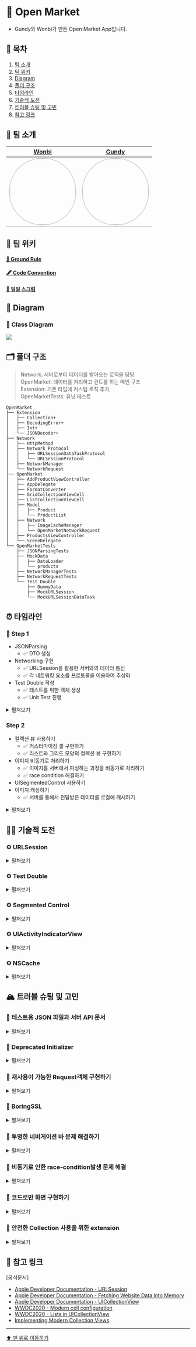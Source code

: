 # 📣 Open Market 

- Gundy와 Wonbi가 만든 Open Market App입니다.

## 📖 목차
1. [팀 소개](#-팀-소개)
2. [팀 위키](#-팀-위키)
3. [Diagram](#-diagram)
4. [폴더 구조](#-폴더-구조)
5. [타임라인](#-타임라인)
6. [기술적 도전](#-기술적-도전)
7. [트러블 슈팅 및 고민](#-트러블-슈팅-및-고민)
8. [참고 링크](#-참고-링크)


## 🌱 팀 소개
|[Wonbi](https://github.com/wonbi92)|[Gundy](https://github.com/Gundy93)|
|:---:|:---:|
| <img width="180px" img style="border: 2px solid lightgray; border-radius: 90px;-moz-border-radius: 90px;-khtml-border-radius: 90px;-webkit-border-radius: 90px;" src="https://avatars.githubusercontent.com/u/88074999?v=4">| <img width="180px" img style="border: 2px solid lightgray; border-radius: 90px;-moz-border-radius: 90px;-khtml-border-radius: 90px;-webkit-border-radius: 90px;" src= "https://avatars.githubusercontent.com/u/106914201?v=4">|

## 🧭 팀 위키

#### [🤙 Ground Rule](https://github.com/wonbi92/ios-open-market/wiki/1.-Ground-Rule)

#### [🖋 Code Convention](https://github.com/wonbi92/ios-open-market/wiki/2.-Code-Convention)

#### [📝 일일 스크럼](https://github.com/wonbi92/ios-open-market/wiki/3.-Open-Market-Scrum)

## 👀 Diagram

### 🧬 Class Diagram
![](https://i.imgur.com/y2WW50Y.png)

 
## 🗂 폴더 구조
> Network: 서버로부터 데이터를 받아오는 로직을 담당 <br>
> OpenMarket: 데이터를 처리하고 컨트롤 하는 메인 구조 <br>
> Extension: 기존 타입에 커스텀 로직 추가<br>
> OpenMarketTests: 유닛 테스트
```
OpenMarket
├── Extension
│   ├── Collection+
│   ├── DecodingError+
│   ├── Int+
│   └── JSONDecoder+
├── Network
│   ├── HttpMethod
│   ├── Network Protocol
│   │   ├── URLSessionDataTaskProtocol
│   │   └── URLSessionProtocol
│   ├── NetworkManager
│   └── NetworkRequest
├── OpenMarket
│   ├── AddProductViewController
│   ├── AppDelegate
│   ├── FormatConverter
│   ├── GridCollectionViewCell
│   ├── ListCollectionViewCell
│   ├── Model
│   │   ├── Product
│   │   └── ProductList
│   ├── Network
│   │   ├── ImageCacheManager
│   │   └── OpenMarketNetworkRequest
│   ├── ProductsViewController
│   └── SceneDelegate
└── OpenMarketTests
    ├── JSONParsingTests
    ├── MockData
    │   ├── DataLoader
    │   └── products
    ├── NetworkManagerTests
    ├── NetworkRequestTests
    └── Test Double
        ├── DummyData
        ├── MockURLSession
        └── MockURLSessionDataTask
```

## ⏰ 타임라인

### 👟 Step 1
- JSONParsing
    - ✅ DTO 생성
- Networking 구현
    - ✅ URLSession을 활용한 서버와의 데이터 통신
    - ✅ 각 네트워킹 요소를 프로토콜을 이용하여 추상화
- Test Double 작성
    - ✅ 테스트를 위한 객체 생성
    - ✅ Unit Test 진행

<details>
<summary> 
펼쳐보기
</summary>
    
#### 1️⃣ data
- Node의 내부 값을 의미하는 프로퍼티입니다. 
     
#### 2️⃣ Network
- HttpMethod 
    - HttpMethod를 나타내는 열거형 타입입니다.
- NetworkRequest
    - 네트워킹을 위한 URL과 Request를 가지고 이를 구현하기 위한 필수 프로퍼티를 선언하는 프로토콜입니다.
- NetworkManager
    - 네트워크에서 데이터를 가져와 오류를 처리하고 데이터를 파싱해주는 객체입니다.
- URLSessionProtocol
    - DIP적용을 위해 `dataTask`메서드를 정의하는 프로토콜입니다.
    - 이 프로토콜을 채택하면 `dataTask`메서드의 로직을 구현해주어야 합니다.
- URLSessionDataTaskProtocol
    - `URLSessionProtocol`의 `dataTask`메서드에서 반환하는 타입을 지정하는 프로토콜입니다.
    - 이 프로토콜을 채택하면 `resume`메서드의 로직을 구현해주어야 합니다.

#### 3️⃣ Extension
- JSONDecoder
    - 제네릭 타입과 데이터를 받아 디코딩하는 타입 메서드를 추가하였습니다.
- String
    - `"yyyy-MM-dd'T'HH:mm:ss"`의 형식의 문자열을 `Date`타입의 값으로 변경시켜주는 메서드를 추가하였습니다.
    
#### 4️⃣ OpenMarket
- Product
    - `Codable`을 채택하는 DTO입니다.
- ProductList
    - `Codable`을 채택하는 DTO입니다.
- HealthCheckerRequest
    - NetworkRequest를 채택하고, Application HealthChekcer를 리퀘스트하기위한 프로퍼티를 갖고 있는 구조체입니다.
- ProductListRequest
    - NetworkRequest를 채택하고, 상품 리스트 조회를 리퀘스트하기위한 프로퍼티를 갖고 있는 구조체입니다.
- ProductDetailRequest
    - NetworkRequest를 채택하고, 상품 상세 조회를 리퀘스트하기위한 프로퍼티를 갖고 있는 구조체입니다.
    
#### 5️⃣ Test Double
- products
    - 테스트를 위한 Mock JSON데이터입니다.
- DataLoader
    - Mock JSON데이터를 코드로 연결시켜 data를 생성해주는 클래스입니다.
- DummyData
    - 실제 네트워킹이 아닌 테스트를 진행할 때 반환할 데이터 구조체입니다.
- MockURLSession
    - 테스트를 위해 실제 네트워킹이 아니라 `DummyData`를 사용하는 클래스입니다.
- MockURLSessionDataTask
    - 테스트를 위해 실제 네트워킹 테스트가 아닌 `DummyData`를 반환하는 클래스 입니다.
    
#### 6️⃣ Unit Test
- JSONDecoder, DTO
    - JSONParsingTests
- NetworkManager
    - NetworkManagerTests
- OpenMarketNetworkRequest
    - NetworkRequestTests
</details>

### Step 2
- 컬렉션 뷰 사용하기
    - ✅ 커스터마이징 셀 구현하기
    - ✅ 리스트와 그리드 모양의 컬렉션 뷰 구현하기
- 이미지 비동기로 처리하기
    - ✅ 이미지를 서버에서 파싱하는 과정을 비동기로 처리하기
    - ✅ race condition 해결하기
- UISegmentedControl 사용하기
- 이미지 캐싱하기
    - ✅ 서버를 통해서 전달받은 데이터를 로컬에 캐시하기

<details>
<summary> 
펼쳐보기
</summary>
#### 1️⃣ Extension
- DecodingError
    - `errorDescription`을 사용해 상황에 맞는 에러 메세지를 출력하도록 하였습니다.
- Collection
    - `subscript`를 이용해 첨자 문법으로 값에 접근 시 런타임에러가 나지 않도록 하였습니다.
- Int
    - 값이 0인지 확인하는 `isZero`, 숫자의 자리수를 체크하는 `decimal` 프로퍼티를 가지도록 하였습니다.
- OpenMarket
    - Product
        - 이제 `Product`는 `Hashable`을 채택합니다.
    - ImageCacheManager
        - 이미지를 캐싱하기 위한 싱글톤 객체입니다.
#### 2️⃣ Controller
- ProductsViewController
    - 앱 실행시 나오는 첫 화면을 컨트롤 합니다.
    - 데이터를 파싱하고 이를 각 컬렉션 뷰에 전달합니다.
    - segmentedControl의 값이 바뀔 때 마다 각각의 컬렉션 뷰를 보여주도록 화면을 전환합니다.
- AddProductViewController
    - 다음 스텝에서 추가될 새로운 상품을 등록하는 화면을 컨트롤합니다.
#### 3️⃣ View
- ListCollectionViewCell
    - 리스트 형태의 컬렉션 뷰에서 사용하는 셀입니다.
    - 리스트 형태로 커스터마이징 된 셀을 그립니다.
- GridCollectionViewCell
    - 그리드 형태의 컬렉션 뷰에서 사용하는 셀입니다.
    - 그리드 형태로 커스터마이징 된 셀을 그립니다.
</details>
    
## 🏃🏻 기술적 도전
### ⚙️ URLSession 
<details>
<summary> 
펼쳐보기
</summary>
    
- iOS 앱에서 서버와 통신하기 위해 애플은 `URLSession`이라는 API를 제공하고 있습니다. 유명한 라이브러리인 Alamofire, Moya 등의 기반이 되는 API로 서버와의 데이터 교류를 위해서는 필수적으로 알아야 하는 API입니다.
- `URLSession`은 HTTP를 포함한 몇 가지 프로토콜을 지원하고, 인증, 쿠키 관리, 캐시 관리 등을 지원합니다.<br><br>
- 💡 이번 프로젝트에서는 제공받은 서버에 있는 JSON 데이터를 받아오도록 구현해 보았습니다.

</details> 

### ⚙️ Test Double
<details>
<summary> 
펼쳐보기
</summary>
    
- Test Double 테스트를 진행하기 어려운 경우 이를 대신해 테스트를 진행할 수 있도록 만들어주는 객체를 말합니다.
- 실제로 네트워킹을 하지 않고, 정상적으로 fetch가 진행되는지 로직을 테스트 하기위해 `MockURLSession`이라는 test double객체를 만들고 `MockData` 객체를 반환하도록 로직을 구현해야 했습니다.<br><br>
- 💡 이번 프로젝트에서는 실제 `URLSession`과 이런 `MockURLSession`은 다르게 작동해야 하므로, 프로토콜을 통해 의존성을 역전시켜 네트워크 매니저가 프로토콜을 바라보게 하여 테스트를 할 때는 `MockURLSession`을 주입시키고, 실제 네트워킹을 할 때는 `URLSession`을 주입시키는 방법으로 구현해 보았습니다.

</details>

### ⚙️ Segmented Control
<details>
<summary> 
펼쳐보기
</summary>
    
- Segmented Control은 각각 버튼으로 기능하는 두 개 이상의 세그먼트로 구성된 리니어 집합입니다. `UISegmentedControl`는 여러 세그먼트로 구성된 수평 컨트롤이며 각 세그먼트는 개별 버튼으로 작동합니다.
<br><br>
- 💡 이번 프로젝트에서는 요구사항으로 오픈마켓 상품 리스트를 LIST모양과 GRID모양 두가지로 표현해 주어야 했습니다. 이를 각각 구현하고 세그먼트에 할당하여 서로 isHidden 상태를 전환하는 방식으로 화면을 변경하도록 구현하였습니다.

</details>

### ⚙️ UIActivityIndicatorView
<details>
<summary> 
펼쳐보기
</summary>
    
- `UIActivityIndicatorView`는 작업이 진행 중임을 보여주는 뷰입니다. 일반적으로 사용자에게 데이터를 불러오고 있다는 것을 알려주기 위해 사용합니다.
- 이미지를 서버에서 가져오는 로직은 텍스트를 가져오는 것과는 다르게 시간이 걸리는 작업입니다. 따라서, 이미지의 파싱이 끝날 때 까지 사용자는 이미지가 없는 셀을 보다가 이미지가 나중에 나타나는 UI를 보게 될 것입니다. 이는 좋은 사용자 경험이 아니라 판단하여 이미지의 파싱이 끝날 때 까지 로딩중임을 알리는 시각적 정보가 필요하였습니다.<br><br>
- 💡 이번 프로젝트에서는 이미지와 정확히 같은 위치에 `UIActivityIndicatorView`를 추가하여 이미지가 파싱되어 이미지뷰에 할당될 때까지 로딩중임을 알렸습니다. 이미지가 할당된 후에는 `UIActivityIndicatorView`의 애니메이션을 멈추고 보이지 않게 바꾸도록 구현하였습니다.

</details>

### ⚙️ NSCache
<details>
<summary> 
펼쳐보기
</summary>
    
- 캐싱은 재사용될 수 있을 만한 자원을 특정영역에 저장해놓는 것을 의미합니다. 캐싱된 데이터가 있다면 추가적인 자원을 소모하지않고 캐싱 데이터를 가져다 쓸 수 있기 때문에 자원을 절약할 수 있고 애플리케이션의 처리 속도가 향상됩니다.
- NSCache는 iOS 애플리케이션에서 Memory Caching 에 주로 사용되는 클래스입니다. key-value 형태의 데이터를 임시로 저장하는 데 사용할 수 있는 가변 컬렉션입니다. 자원이 부족할 때 삭제 대상이 됩니다.
- 매번 셀을 dequeue할 때마다 이미지를 서버에서 불러오는 것은 자원 낭비가 너무 심하다 판단되었습니다. 한번 불러온 이미지를 캐싱하여 이 문제를 해결하고자 했습니다.<br><br>
- 💡 이번 프로젝트에서는 `NSCache<NSString, UIImage>`타입의 싱글턴 객체를 갖는 `ImageCacheManager` 클래스를 구현하였습니다. 이를 통해 한 번 사용된 이미지는 캐싱하여 성능을 향상시킬 수 있도록 구현하였습니다.

</details>

## 🏔 트러블 슈팅 및 고민
### 🚀 테스트용 JSON 파일과 서버 API 문서
    
<details>
<summary> 
펼쳐보기
</summary>

**문제 👻**
- 이번 프로젝트 안내페이지에서 제공하는 테스트용 JSON 파일과 앞으로 작업을 진행할 API의 JSON이 서로 CodingKey나 value의 형식이 달랐습니다. 
```json
// 테스트용 JSON 파일
{
  "page_no": 1,
  "items_per_page": 20,
  "total_count": 10,
  "offset": 0,
  "limit": 20,
    ...
}
```
```json
// 서버 API 문서
{
  "pageNo": 1,
  "itemsPerPage": 20,
  "totalCount": 10,
  "offset": 0,
  "limit": 20,
    ...
}
```
- 우선 테스트용 파일에 맞게 DTO를 구현했었는데, 실제 API Network를 진행해보면서 서로 다르다는 것을 알게 되었습니다. 

**해결 🔫**
- 테스트의 취지가 네트워크가 없는 상황에서도 정상적으로 동작하는지를 검증하는 것이기 때문에 서버 API 문서의 데이터 형식에 맞추는 것이 적절하다고 생각해 테스트용 JSON 파일을 서버 API 문서의 데이터 형식에 맞게 수정하였습니다. 

</details>

### 🚀 Deprecated Initializer

<details>
<summary> 
펼쳐보기
</summary>

**문제 👻**
- 테스트 더블을 위해 URLSessionProtocol을 정의하였습니다.
```swift
protocol URLSessionProtocol {
    func dataTask(with url: URL,
                  completionHandler: @escaping DataTaskCompletionHandler
    ) -> URLSessionDataTask
}
```
- 이 때 `URLSessionDataTask`타입도 Mock데이터로 만들어 주었는데, 이 타입의 초기화 구문이 iOS13버전 부터 더 이상 사용되지 않는(deprecated) 로직이어서 현재 동작은 수행하지만 적절하지 않은 방법이라고 생각했습니다.
![](https://i.imgur.com/0ipjyRN.png)
![](https://i.imgur.com/Dzncleq.png)

**해결 🔫**
- `URLSessionDataTask`를 직접 사용하지 않고 URLSessionProtocol과 마찬가지로 의존성을 역전시켜 URLSessionProtocol이 프로토콜을 바라보게 구현하였습니다.
```swift
protocol URLSessionProtocol {
    func dataTask(with url: URL,
                  completionHandler: @escaping DataTaskCompletionHandler
    ) -> URLSessionDataTaskProtocol
}

protocol URLSessionDataTaskProtocol {
    func resume()
}
```

</details>

### 💭 재사용이 가능한 Request객체 구현하기
    
<details>
<summary> 
펼쳐보기
</summary>
    
```swift
protocol NetworkRequest {
    var httpMethod: HttpMethod { get }
    var urlHost: String { get }
    var urlPath: String { get }
    var queryParameters: [String: String] { get }
}

extension NetworkRequest {
    var url: URL? {
        if queryParameters.isEmpty {
            return URL(string: urlHost + urlPath)
        }
        var urlComponents = URLComponents(string: urlHost + urlPath)
        let queryItems = queryParameters.map { URLQueryItem(name: $0, value: $1) }
        urlComponents?.queryItems = queryItems
        
        return urlComponents?.url
    }
}

```
**고민 🤔**
- 이번 프로젝트에서 네트워킹의 요소가 총 3가지 였습니다.
- 그리고 실제 오픈마켓 서버에서도 GET메서드 말고도 POST, PATCH, DEL 등의 httpMethod를 사용할 수 있었습니다.
- 이에 각각의 리퀘스트마다 URL주소가 달라졌었고, 이를 String으로 써주는건 코드의 재사용이 많고, 확장성에도 문제가 있어보인다 판단하였습니다.
- 그래서 `NetworkRequest` 프로토콜을 만들고, 각 네트워킹 요소를 객체화하여 이를 채택하도록 하였습니다.
- 이로써 URL을 String으로 직접 작성할 필요가 없이 프로토콜을 채택하고 그 프로토콜을 각자의 역할에 맞게 구현만 해주면 알아서 URL과 Request를 만들게 되었습니다.

</details>
    
### 💭 BoringSSL
    
<details>
<summary> 
펼쳐보기
</summary>

**고민 🤔**
- Step 1-2를 진행하면서 서버와 실제로 데이터를 주고 받을 때, `boringssl_metrics_log_metric_block_invoke(153)` 라는 메시지가 콘솔에 뜨게 되었습니다. 
- [boringssl_metrics_log_metric_block_invoke(151) Failed to log metrics](https://github.com/firebase/firebase-ios-sdk/issues/9262)의 내용 및 여러 게시글들을 찾아본 결과 기능에는 문제가 없고, 콘솔에 나타나기만 하는 메시지로 파악했습니다. 
- 스키마에서 OS_ACTIVITY_MODE를 disable로 바꿔주면 이 에러 메세지가 콘솔에서 나타나지 않지만, `NSLog`도 사라지는 문제가 있어서 이 방법은 적절한 방법이 아니라 판단하였습니다.
- 또 다른 방법으로는 `xcrun simctl spawn booted log config --subsystem com.apple.network --category boringssl --mode level:off` 처럼 Xcode 설정을 건드리는 방법도 있었는데, 이는 Xcode의 설정을 건드리는 것이고, 어떤 사이드 이펙트가 발생할지 몰라, 적용하기에 적절하지 않다 판단하여 적용하지 않았습니다.

</details>

### 🚀 투명한 네비게이션 바 문제 해결하기

<details>
<summary> 
펼쳐보기
</summary>

**문제 👻**
- 앱 구동시 네비게이션 바가 투명해져서 네비게이션 바 아이템들이 둥둥 떠다니는 모습이 되어버렸습니다.
![](https://i.imgur.com/ajEo04E.png)
- 이는 iOS가 15버전으로 업데이트 된 후 네비게이션 바가 확장되면서 생긴 문제였습니다. 시뮬레이터의 iOS버전은 15 였고, 시뮬레이터에서 네비게이션 바가 투명해 진 것입니다.

**해결 🔫**
- 저희가 원했던 방향성은 네비게이션 바가 항상 불투명하게 자리를 잡는 것이기 때문에 UINavigationBarAppearance의 configureWithDefaultBackground() 인스턴스 메서드를 사용해서 항상 불투명하게 나오도록 처리하였습니다.
```swift
func application(_ application: UIApplication, didFinishLaunchingWithOptions launchOptions: [UIApplication.LaunchOptionsKey: Any]?) -> Bool {
        let navigationBarAppearance = UINavigationBarAppearance()
        navigationBarAppearance.configureWithDefaultBackground()
        
        UINavigationBar.appearance().standardAppearance = navigationBarAppearance
        UINavigationBar.appearance().compactAppearance = navigationBarAppearance
        UINavigationBar.appearance().scrollEdgeAppearance = navigationBarAppearance
        return true
    }
```
![](https://i.imgur.com/20jVluj.png)
    
</details>

### 🚀 비동기로 인한 race-condition발생 문제 해결

<details>
<summary> 
펼쳐보기
</summary>

**문제 👻**
- 이미지를 서버에서 가져오는 로직의 경우, 이미지의 크기가 커 불러오는 작업을 메인 스레드에서 진행하면 스크롤을 내릴 때 마다 화면이 버벅이게 되어 쾌적한 사용자 경험을 제공하지 못하게 됩니다.
- 따라서 이 로직을 메인 스레드가 아닌 다른 스레드에서 진행하도록 하여 메인 스레드는 받아온 이미지를 띄우기만 하도록 로직을 짜보았습니다.
문제는 이 작업을 비동기적으로 진행하다보니, 이미지를 불러오기 위한 thumbnail에 접근하는 과정에서 race-condition이 발생하는 것입니다. 때문에 스크롤을 빠르게 내릴 수록 이미지가 계속 바뀌는 상태가 되었습니다.
![](https://i.imgur.com/RzInO7A.gif)

**해결 🔫**
- 이를 해결하기 위해 이미지를 불러오기 전에 셀이 가지고 있는 product와 디스패치 큐로 작업을 넘길 때 캡쳐한 product가 일치하는지 확인하는 로직을 추가하였고, product가 비교 가능한 상태가 될 수 있도록 Hashable을 채택하도록 처리하였습니다.
```swift
DispatchQueue.main.async { [weak self] in
    if product == self?.product {
        self?.productImage.image = image
        self?.loadingView.stopAnimating()
        self?.loadingView.isHidden = true
        self?.productImage.isHidden = false
    }
}
```
![](https://i.imgur.com/DeWDRlh.gif)
    
</details>

### 💭 코드로만 화면 구현하기

<details>
<summary> 
펼쳐보기
</summary>

**고민 🤔**
- 이번 프로젝트는 유독 스토리보드로 구현하기가 더 쉬웠을 것 같습니다.
- 하지만 양쪽 모두 할 줄 알아야하기 때문에 이번 프로젝트에서는 코드로만 화면을 구현하는 것을 목표로 했습니다.
- 이 과정에서 스토리보드 삭제 및 초기 설정으로 필요한 부분들을 AppDelegate 및 SceneDelegate에 작성하여 진행했습니다.
```swift
func scene(_ scene: UIScene, willConnectTo session: UISceneSession, options connectionOptions: UIScene.ConnectionOptions) {
    guard let scene = scene as? UIWindowScene else { return }
    let rootViewController = ProductsViewController()
    let navigationController = UINavigationController(rootViewController: rootViewController)

    window = UIWindow(frame: scene.coordinateSpace.bounds)
    window?.windowScene = scene
    window?.rootViewController = navigationController
    window?.makeKeyAndVisible()
}
```

</details>

### 💭 안전한 Collection 사용을 위한 extension

<details>
<summary> 
펼쳐보기
</summary>

**고민 🤔**
- 저희는 API를 통해 데이터를 요청할 때 한 번에 20개씩 요청을 하고 있습니다.
- 더이상 불러올 데이터가 없는 마지막에 가서는 20개보다 적게 응답이 올 수 있기 때문에 잘못된 인덱스에 접근할 가능성이 있었습니다.
- 이에 대한 반환값은 옵셔널이 아닌 타입이기 때문에 이를 nil인지 확인하는 과정을 만드는 것 보다는 subscript 문법으로 접근할 때 옵셔널 값을 반환하게 처리하는 것이 더 적절하다고 생각했습니다.
- subscript 문법에 대한 메서드 추가로 안전하게 값에 접근하도록 하였습니다.
```swift
extension Collection {
    subscript(valid index: Index) -> Element? {
        return indices.contains(index) ? self[index] : nil
    }
}
```

```swift
func collectionView(_ collectionView: UICollectionView, numberOfItemsInSection section:
Int) -> Int {
    return productLists[valid: section]?.pages.count ?? 0
}
```

</details>

## 🔗 참고 링크

[공식문서]

- [Apple Developer Documentation - URLSession](https://developer.apple.com/documentation/foundation/urlsession)
- [Apple Developer Documentation - Fetching Website Data into Memory](https://developer.apple.com/documentation/foundation/url_loading_system/fetching_website_data_into_memory)
- [Apple Developer Documentation - UICollectionView](https://developer.apple.com/documentation/uikit/uicollectionview)
- [WWDC2020 - Modern cell configuration](https://developer.apple.com/videos/play/wwdc2020/10027/)
- [WWDC2020 - Lists in UICollectionView](https://developer.apple.com/videos/play/wwdc2020/10026)
- [Implementing Modern Collection Views](https://developer.apple.com/documentation/uikit/views_and_controls/collection_views/implementing_modern_collection_views)

---

[⬆️ 맨 위로 이동하기](#-open-market)

